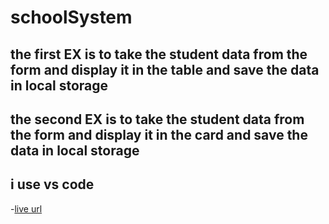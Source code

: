 # schoolSystem
## the first EX is to take the student data from the form and display it in the table and save the data in local storage 
## the second EX is to take the student data from the form and display it in the card and save the data in local storage 

## i use vs code 
-[live url](https://malath-yasin.github.io/schoolSystem/)